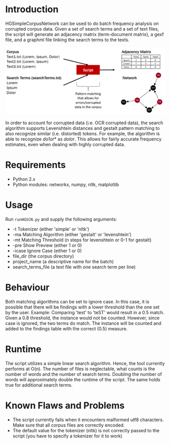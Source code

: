 # Introduction
HGSimpleCorpusNetwork can be used to do batch frequency analysis on corrupted corpus data. Given a set of search terms and a set of text files, the script will generate an adjacency matrix (term-document matrix), a gexf file, and a graphml file linking the search terms to the texts.

![Functionality](documentation/functionality-I.png)

In order to account for corrupted data (i.e. OCR corrupted data), the search algorithm supports Levenshtein distances and 
gestalt pattern matching to also recognize similar (i.e. distorted) tokens. For example, the algorithm is able to recognize _do1or_* as _dolor_. This allows for fairly accurate frequency estimates, even when dealing with highly corrupted data.

# Requirements
* Python 2.x
* Python modules: networkx, numpy, nltk, matplotlib

# Usage
Run `runHGSCN.py` and supply the following arguments:

* -t Tokenizer (either 'simple' or 'nltk')
* -ma Matching Algorithm (either 'gestalt' or 'levenshtein')
* -mt Matching Threshold (n steps for levenshtein or 0-1 for gestalt)
* -pre Show Preview (either 1 or 0)
* -icase Ignore Case (either 1 or 0)
* file_dir (the corpus directory)
* project_name (a descriptive name for the batch)
* search\_terms\_file (a text file with one search term per line)

# Behaviour
Both matching algorithms can be set to ignore case. In this case, it is possible that there will be findings with a lower threshold than the one set by the user. 
Example: Comparing 'test' to 'teST' would result in a 0.5 match. Given a 0.8 threshold, the instance would not be counted. However, since case is ignored, the two terms do match. The instance will be counted and added to the findings table with the correct (0.5) measure.

# Runtime
The script utilizes a simple linear search algorithm. Hence, the tool currently performs at O(n). The number of files is neglectable, what counts is the number of words and the number of search terms. Doubling the number of words will approximately double the runtime of the script. The same holds true for additional search terms.

# Known Flaws and Problems
* The script currently fails when it encounters malformed utf8 characters. Make sure that all corpus files are correctly encoded.
* The default value for the tokenizer (nltk) is not correctly passed to the script (you have to specify a tokenizer for it to work)
